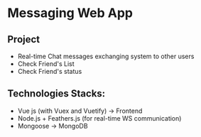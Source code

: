 # Messaging Web App

## Project

- Real-time Chat messages exchanging system to other users
- Check Friend's List
- Check Friend's status

## Technologies Stacks:

- Vue js (with Vuex and Vuetify) -> Frontend
- Node.js + Feathers.js (for real-time WS communication)
- Mongoose -> MongoDB
